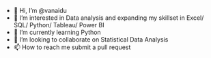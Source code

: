 - 👋 Hi, I’m @vanaidu
- 👀 I’m interested in Data analysis and expanding my skillset in Excel/ SQL/ Python/ Tableau/ Power BI
- 🌱 I’m currently learning Python
- 💞️ I’m looking to collaborate on Statistical Data Analysis
- 📫 How to reach me submit a pull request
<!---
vanaidu/vanaidu is a ✨ special ✨ repository because its `README.md` (this file) appears on your GitHub profile.
You can click the Preview link to take a look at your changes.
--->
